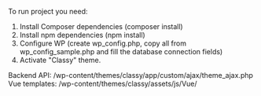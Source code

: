 To run project you need:

1. Install Composer dependencies (composer install)
2. Install npm dependencies (npm install)
3. Configure WP (create wp_config.php, copy all from wp_config_sample.php and fill the database connection fields)
4. Activate "Classy" theme.

Backend API: /wp-content/themes/classy/app/custom/ajax/theme_ajax.php
Vue templates: /wp-content/themes/classy/assets/js/Vue/
